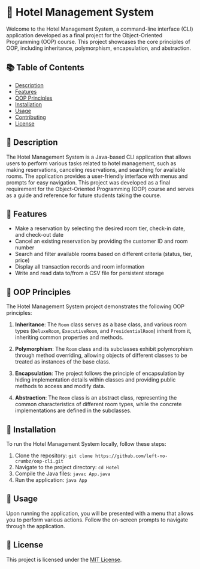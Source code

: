 # 🏨 Hotel Management System

Welcome to the Hotel Management System, a command-line interface (CLI) application developed as a final project for the Object-Oriented Programming (OOP) course. This project showcases the core principles of OOP, including inheritance, polymorphism, encapsulation, and abstraction.

## 📚 Table of Contents

- [Description](#description)
- [Features](#features)
- [OOP Principles](#oop-principles)
- [Installation](#installation)
- [Usage](#usage)
- [Contributing](#contributing)
- [License](#license)

## 📖 Description

The Hotel Management System is a Java-based CLI application that allows users to perform various tasks related to hotel management, such as making reservations, canceling reservations, and searching for available rooms. The application provides a user-friendly interface with menus and prompts for easy navigation. This project was developed as a final requirement for the Object-Oriented Programming (OOP) course and serves as a guide and reference for future students taking the course. 

## 🌟 Features

- Make a reservation by selecting the desired room tier, check-in date, and check-out date
- Cancel an existing reservation by providing the customer ID and room number
- Search and filter available rooms based on different criteria (status, tier, price)
- Display all transaction records and room information
- Write and read data to/from a CSV file for persistent storage

## 🧰 OOP Principles

The Hotel Management System project demonstrates the following OOP principles:

1. **Inheritance**: The `Room` class serves as a base class, and various room types (`DeluxeRoom`, `ExecutiveRoom`, and `PresidentialRoom`) inherit from it, inheriting common properties and methods.

2. **Polymorphism**: The `Room` class and its subclasses exhibit polymorphism through method overriding, allowing objects of different classes to be treated as instances of the base class.

3. **Encapsulation**: The project follows the principle of encapsulation by hiding implementation details within classes and providing public methods to access and modify data.

4. **Abstraction**: The `Room` class is an abstract class, representing the common characteristics of different room types, while the concrete implementations are defined in the subclasses.

## 🚀 Installation

To run the Hotel Management System locally, follow these steps:

1. Clone the repository: `git clone https://github.com/left-no-crumbz/oop-cli.git`
2. Navigate to the project directory: `cd Hotel`
3. Compile the Java files: `javac App.java`
4. Run the application: `java App`

## 🤝 Usage

Upon running the application, you will be presented with a menu that allows you to perform various actions. Follow the on-screen prompts to navigate through the application.

## 📄 License

This project is licensed under the [MIT License](LICENSE).
